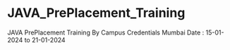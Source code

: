 # JAVA_PrePlacement_Training
JAVA PrePlacement Training By Campus Credentials Mumbai
Date : 15-01-2024 to 21-01-2024

